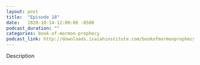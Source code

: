 ```yaml
---
layout: post
title:  "Episode 18"
date:   2020-10-14-12:00:00 -0500
podcast_duration: ""
categories: book-of-mormon-prophecy
podcast_link: http://downloads.isaiahinstitute.com/bookofmormonprophecypodcast/Episode_18_v1.mp3
---
```

Description
